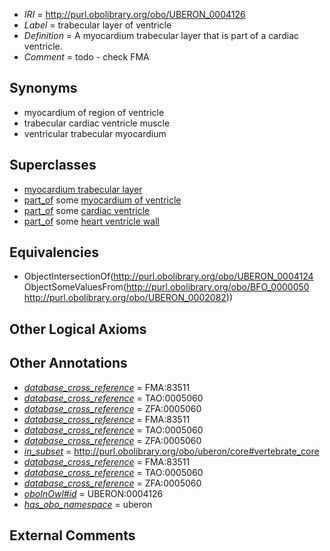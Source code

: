  * *IRI* = http://purl.obolibrary.org/obo/UBERON_0004126
 * *Label* = trabecular layer of ventricle
 * *Definition* = A myocardium trabecular layer that is part of a cardiac ventricle.
 * *Comment* = todo - check FMA

## Synonyms

 * myocardium of region of ventricle
 * trabecular cardiac ventricle muscle
 * ventricular trabecular myocardium

## Superclasses

 * [myocardium trabecular layer](../../UBERON/24/UBERON_0004124.md)
 * [part_of](../../BFO/50/BFO_0000050.md) some [myocardium of ventricle](../../UBERON/83/UBERON_0001083.md)
 * [part_of](../../BFO/50/BFO_0000050.md) some [cardiac ventricle](../../UBERON/82/UBERON_0002082.md)
 * [part_of](../../BFO/50/BFO_0000050.md) some [heart ventricle wall](../../UBERON/84/UBERON_0004784.md)

## Equivalencies

 * ObjectIntersectionOf(<http://purl.obolibrary.org/obo/UBERON_0004124> ObjectSomeValuesFrom(<http://purl.obolibrary.org/obo/BFO_0000050> <http://purl.obolibrary.org/obo/UBERON_0002082>))

## Other Logical Axioms


## Other Annotations

 * *[database_cross_reference](../../ef/oboInOwl#hasDbXref.md)* = FMA:83511
 * *[database_cross_reference](../../ef/oboInOwl#hasDbXref.md)* = TAO:0005060
 * *[database_cross_reference](../../ef/oboInOwl#hasDbXref.md)* = ZFA:0005060
 * *[database_cross_reference](../../ef/oboInOwl#hasDbXref.md)* = FMA:83511
 * *[database_cross_reference](../../ef/oboInOwl#hasDbXref.md)* = TAO:0005060
 * *[database_cross_reference](../../ef/oboInOwl#hasDbXref.md)* = ZFA:0005060
 * *[in_subset](../../et/oboInOwl#inSubset.md)* = http://purl.obolibrary.org/obo/uberon/core#vertebrate_core
 * *[database_cross_reference](../../ef/oboInOwl#hasDbXref.md)* = FMA:83511
 * *[database_cross_reference](../../ef/oboInOwl#hasDbXref.md)* = TAO:0005060
 * *[database_cross_reference](../../ef/oboInOwl#hasDbXref.md)* = ZFA:0005060
 * *[oboInOwl#id](../../id/oboInOwl#id.md)* = UBERON:0004126
 * *[has_obo_namespace](../../ce/oboInOwl#hasOBONamespace.md)* = uberon

## External Comments

